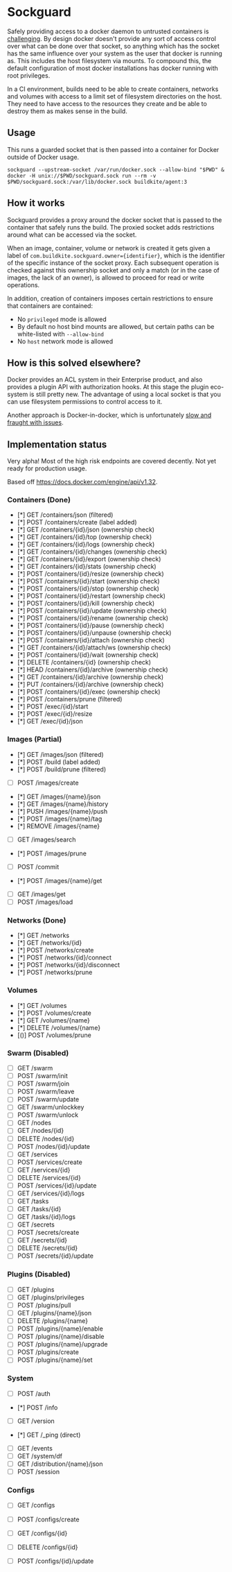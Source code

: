 # Sockguard

Safely providing access to a docker daemon to untrusted containers is [challenging](https://docs.docker.com/engine/security/https/). By design docker doesn't provide any sort of access control over what can be done over that socket, so anything which has the socket has the same influence over your system as the user that docker is running as. This includes the host filesystem via mounts. To compound this, the default configuration of most docker installations has docker running with root privileges.

In a CI environment, builds need to be able to create containers, networks and volumes with access to a limit set of filesystem directories on the host. They need to have access to the resources they create and be able to destroy them as makes sense in the build.

## Usage

This runs a guarded socket that is then passed into a container for Docker outside of Docker usage.

```
sockguard --upstream-socket /var/run/docker.sock --allow-bind "$PWD" &
docker -H unix://$PWD/sockguard.sock run --rm -v $PWD/sockguard.sock:/var/lib/docker.sock buildkite/agent:3
```

## How it works

Sockguard provides a proxy around the docker socket that is passed to the container that safely runs the build. The proxied socket adds restrictions around what can be accessed via the socket.

When an image, container, volume or network is created it gets given a label of `com.buildkite.sockguard.owner={identifier}`, which is the identifier of the specific instance of the socket proxy. Each subsequent operation is checked against this ownership socket and only a match (or in the case of images, the lack of an owner), is allowed to proceed for read or write operations.

In addition, creation of containers imposes certain restrictions to ensure that containers are contained:

* No `privileged` mode is allowed
* By default no host bind mounts are allowed, but certain paths can be white-listed with `--allow-bind`
* No `host` network mode is allowed

## How is this solved elsewhere?

Docker provides an ACL system in their Enterprise product, and also provides a plugin API with authorization hooks. At this stage the plugin eco-system is still pretty new. The advantage of using a local socket is that you can use filesystem permissions to control access to it.

Another approach is Docker-in-docker, which is unfortunately [slow and fraught with issues](https://jpetazzo.github.io/2015/09/03/do-not-use-docker-in-docker-for-ci/).

## Implementation status

Very alpha! Most of the high risk endpoints are covered decently. Not yet ready for production usage.

Based off https://docs.docker.com/engine/api/v1.32.

### Containers (Done)

- [*] GET /containers/json (filtered)
- [*] POST /containers/create (label added)
- [*] GET /containers/{id}/json (ownership check)
- [*] GET /containers/{id}/top (ownership check)
- [*] GET /containers/{id}/logs (ownership check)
- [*] GET /containers/{id}/changes (ownership check)
- [*] GET /containers/{id}/export (ownership check)
- [*] GET /containers/{id}/stats (ownership check)
- [*] POST /containers/{id}/resize (ownership check)
- [*] POST /containers/{id}/start (ownership check)
- [*] POST /containers/{id}/stop (ownership check)
- [*] POST /containers/{id}/restart (ownership check)
- [*] POST /containers/{id}/kill (ownership check)
- [*] POST /containers/{id}/update (ownership check)
- [*] POST /containers/{id}/rename (ownership check)
- [*] POST /containers/{id}/pause (ownership check)
- [*] POST /containers/{id}/unpause (ownership check)
- [*] POST /containers/{id}/attach (ownership check)
- [*] GET /containers/{id}/attach/ws (ownership check)
- [*] POST /containers/{id}/wait (ownership check)
- [*] DELETE /containers/{id} (ownership check)
- [*] HEAD /containers/{id}/archive (ownership check)
- [*] GET /containers/{id}/archive (ownership check)
- [*] PUT /containers/{id}/archive (ownership check)
- [*] POST /containers/{id}/exec (ownership check)
- [*] POST /containers/prune (filtered)
- [*] POST /exec/{id}/start
- [*] POST /exec/{id}/resize
- [*] GET /exec/{id}/json

### Images (Partial)

- [*] GET /images/json (filtered)
- [*] POST /build (label added)
- [*] POST /build/prune  (filtered)
- [ ] POST /images/create
- [*] GET /images/{name}/json
- [*] GET /images/{name}/history
- [*] PUSH /images/{name}/push
- [*] POST  /images/{name}/tag
- [*] REMOVE /images/{name}
- [ ] GET /images/search
- [*] POST /images/prune
- [ ] POST /commit
- [*] POST /images/{name}/get
- [ ] GET /images/get
- [ ] POST /images/load

### Networks (Done)

- [*] GET /networks
- [*] GET /networks/{id}
- [*] POST /networks/create
- [*] POST /networks/{id}/connect
- [*] POST /networks/{id}/disconnect
- [*] POST /networks/prune

### Volumes

- [*] GET /volumes
- [*] POST /volumes/create
- [*] GET /volumes/{name}
- [*] DELETE /volumes/{name}
- [()] POST /volumes/prune

### Swarm (Disabled)

- [ ] GET /swarm
- [ ] POST /swarm/init
- [ ] POST /swarm/join
- [ ] POST  /swarm/leave
- [ ] POST /swarm/update
- [ ] GET /swarm/unlockkey
- [ ] POST /swarm/unlock
- [ ] GET /nodes
- [ ] GET /nodes/{id}
- [ ] DELETE /nodes/{id}
- [ ] POST /nodes/{id}/update
- [ ] GET /services
- [ ] POST /services/create
- [ ] GET /services/{id}
- [ ] DELETE /services/{id}
- [ ] POST /services/{id}/update
- [ ] GET /services/{id}/logs
- [ ] GET /tasks
- [ ] GET /tasks/{id}
- [ ] GET /tasks/{id}/logs
- [ ] GET /secrets
- [ ] POST /secrets/create
- [ ] GET /secrets/{id}
- [ ] DELETE /secrets/{id}
- [ ] POST /secrets/{id}/update

### Plugins (Disabled)

- [ ] GET /plugins
- [ ] GET /plugins/privileges
- [ ] POST /plugins/pull
- [ ] GET /plugins/{name}/json
- [ ] DELETE /plugins/{name}
- [ ] POST /plugins/{name}/enable
- [ ] POST /plugins/{name}/disable
- [ ] POST /plugins/{name}/upgrade
- [ ] POST /plugins/create
- [ ] POST /plugins/{name}/set

### System

- [ ] POST /auth
- [*] POST /info
- [ ] GET /version
- [*] GET /_ping (direct)
- [ ] GET /events
- [ ] GET /system/df
- [ ] GET /distribution/{name}/json
- [ ] POST /session

### Configs

- [ ] GET /configs
- [ ] POST /configs/create
- [ ] GET /configs/{id}
- [ ] DELETE /configs/{id}
- [ ] POST /configs/{id}/update


